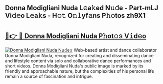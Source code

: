 ## Donna Modigliani Nuda L𝚎a𝚔ed N𝚞𝚍e - Part-mLJ Vi𝚍𝚎o L𝚎a𝚔s - H𝚘𝚝 O𝚗𝚕yf𝚊ns P𝚑𝚘tos zh9X1

# <h2><a href="http://kf6nq57.oniu.top/?m=Donna+Modigliani+Nuda">🔗👉 🔴 Donna Modigliani Nuda P𝚑ot𝚘𝚜 V𝚒d𝚎o</a></h2>

[![Donna Modigliani Nuda Nu𝚍e𝚜](https://i.imgur.com/0qMVB7G.gif)](http://kf6nq57.oniu.top/?m=Donna+Modigliani+Nuda)
Web-based artist and dance collaborator Donna Modigliani Nuda, recognized for creating and disseminating dance and lifestyle content via solo and collaborative dance performances and short videos. Donna Modigliani Nuda's public image is marked by its friendly and approachable nature, but the complexities of his personal life remain a source of fascination and intrigue.  

